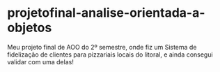 # projetofinal-analise-orientada-a-objetos
 Meu projeto final de AOO do 2º semestre, onde fiz um Sistema de fidelização de clientes para pizzariais locais do litoral, e ainda consegui validar com uma delas!
